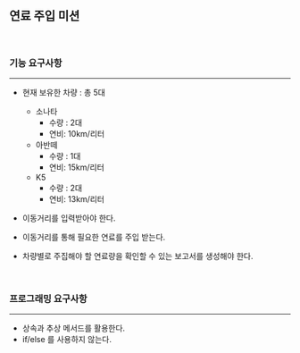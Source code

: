 ## 연료 주입 미션

<br>

### 기능 요구사항

---

- 현재 보유한 차량 : 총 5대
  - 소나타
    - 수량 : 2대
    - 연비: 10km/리터
  - 아반떼
    - 수량 : 1대
    - 연비: 15km/리터
  - K5
    - 수량 : 2대
    - 연비: 13km/리터

- 이동거리를 입력받아야 한다.
- 이동거리를 통해 필요한 연료를 주입 받는다.
- 차량별로 주집해야 할 연료량을 확인할 수 있는 보고서를 생성해야 한다.

<br>

### 프로그래밍 요구사항

---
- 상속과 추상 메서드를 활용한다.
- if/else 를 사용하지 않는다.
